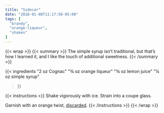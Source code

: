 ```yaml
---
title: "Sidecar"
date: "2018-01-08T11:17:50-05:00"
tags: [
  "brandy",
  "orange-liqueur",
  "shaken"
]
---
```

{{< wrap >}}
{{< summary >}}
The simple syrup isn’t traditional, but that’s how I learned it, and I like the touch of additional sweetness.
{{< /summary >}}

{{< ingredients
  "2 oz Cognac"
  "¾ oz orange liqueur"
  "¾ oz lemon juice"
  "¼ oz simple syrup"
>}}

{{< instructions >}}
Shake vigorously with ice. Strain into a coupe glass.

Garnish with an orange twist, [discarded](/techniques/twist/#discarding).
{{< /instructions >}}
{{< /wrap >}}
